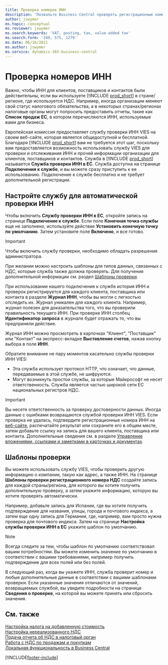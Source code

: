 ```yaml
---
title: Проверка номеров ИНН
description: 'Позвольте Business Central проверять регистрационные номера НДС для ваших контактов, клиентов и поставщиков на основе службы проверки номеров НДС VIES ЕС.'
author: jswymer
ms.topic: conceptual
ms.reviewer: jswymer
ms.search.keywords: 'VAT, posting, tax, value-added tax'
ms.search.form: '249, 575, 1279'
ms.date: 06/16/2021
ms.author: jswymer
ms.service: dynamics-365-business-central
---
```


# <a name="validate-vat-registration-numbers"></a>Проверка номеров ИНН

Важно, чтобы ИНН для клиентов, поставщиков и контактов были действительны, если вы используете [!INCLUDE [prod_short](includes/prod_short.md)] в стране/регионе, где используется НДС. Например, иногда организации меняют свой статус налогового обязательства, а в некоторых странах/регионах налоговые органы могут попросить предоставить отчеты, такие как **Список продаж EC**, в котором перечисляются ИНН, используемые вами для бизнеса.

Европейская комиссия предоставляет службу проверки ИНН VIES на своем веб-сайте, которая является общедоступной и бесплатной. Благодаря [!INCLUDE [prod_short](includes/prod_short.md)] вам не требуется этот шаг, поскольку вам предоставляется возможность использовать службу VIES для проверки и отслеживания ИНН и прочей информации организации для клиентов, поставщиков и контактов. Служба в [!INCLUDE [prod_short](includes/prod_short.md)] называется **Служба проверки ИНН в ЕС**. Служба доступна на странице **Подключения к службе**, и вы можете сразу приступить к ее использованию. Подключение к службе бесплатно и не требует дополнительной регистрации.

## <a name="configure-the-service-to-verify-vat-registration-numbers-automatically"></a>Настройте службу для автоматической проверки ИНН

Чтобы включить **Службу проверки ИНН в ЕС**, откройте запись на странице **Подключение к службе**. Если поле **Конечная точка службы** еще не заполнено, используйте действие **Установить конечную точку по умолчанию**. Затем установите поле **Включено**, и все готово.  

> [!IMPORTANT]
> Чтобы включить службу проверки, необходимо обладать разрешения администратора.

При желании можно настроить шаблоны для типов данных, связанных с НДС, которые служба также должна проверять. Для получения дополнительной информации см. раздел [Шаблоны проверки](#validation-templates).

При использовании нашего подключения к службе история ИНН и проверок регистрируется для каждого клиента, поставщика или контакта в разделе **Журнал ИНН**, чтобы вы могли с легкостью отследить их. Журнал уникален для каждого клиента. Например, журнал полезен для доказательства того, что вы проверили правильность текущего ИНН. При проверке ИНН столбец **Идентификатор запроса** в журнале будет отражать то, что вы предприняли действие.

Журнал ИНН можно просмотреть в карточках "Клиент", "Поставщик" или "Контакт" на экспресс-вкладке **Выставление счетов**, нажав кнопку выбора в поле **ИНН**.  

Обратите внимание не пару моментов касательно службы проверки ИНН VIES:

* Эта служба использует протокол HTTP, что означает, что данные, передаваемые в этой службе, не шифруются.  
* Могут возникнуть простои службы, за которые Майкрософт не несет ответственность. Служба является частью широкой сети ЕС национальных регистров НДС.

> [!IMPORTANT]
> Вы несете ответственность за проверку достоверности данных. Иногда данные с ошибками возвращаются службой проверки ИНН VIES. Если проверка не удалась, подтвердите регистрационные номера ИНН на [веб-сайте](https://ec.europa.eu/taxation_customs/vies/), распечатайте результат или сохраните его в общем месте, затем добавьте ссылку на запись для вашего клиента, поставщика или контакта. Дополнительные сведения см. в разделе [Управление вложениями, ссылками и заметками в карточках и документах](ui-how-add-link-to-record.md).

## <a name="validation-templates"></a>Шаблоны проверки

Вы можете использовать службу VIES, чтобы проверить другую информацию о компании, такую как адрес, а также ИНН. На странице **Шаблоны проверки регистрационного номера НДС** создайте запись для каждой страны/региона, для которого вы хотите получить дополнительную проверку, а затем укажите информацию, которую вы хотите проверять автоматически.  

Например, добавьте запись для Испании, где вы хотите получить подтверждение для названия, улицы, города и почтового индекса, а затем еще одну запись для Германии, где, например, вам просто нужна проверка для почтового индекса. Затем на странице **Настройка службы проверки ИНН в ЕС** укажите шаблон по умолчанию.  

> [!NOTE]
> Всегда следите за тем, чтобы шаблон по умолчанию соответствовал вашим потребностям. Вы можете изменить значение по умолчанию в соответствии с вашими требованиями, например получить подтверждение для всех полей или без полей.

В следующий раз, когда вы укажете ИНН, служба проверит номер и любые дополнительные данные в соответствии с вашими шаблонами проверки. Если указанные значения отличаются от значений, возвращаемых службой, вы увидите подробности на странице **Сведения о проверке**, на которой вы можете принять или сбросить значения.  

## <a name="see-also"></a>См. также

[Настройка налога на добавленную стоимость](finance-setup-vat.md)  
[Настройка нереализованного НДС](finance-setup-unrealized-vat.md)  
[Подача отчета об НДС в налоговый орган](finance-how-report-vat.md)  
[Работа с НДС по продажам и покупкам](finance-work-with-vat.md)  
[Локальная функциональность в Business Central](about-localization.md)  


[!INCLUDE[footer-include](includes/footer-banner.md)]
